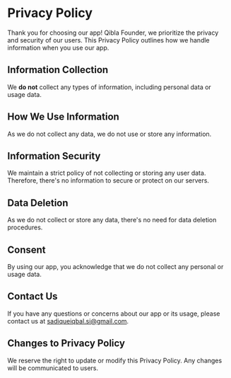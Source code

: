 # Privacy Policy

Thank you for choosing our app! Qibla Founder, we prioritize the privacy and security of our users. This Privacy Policy outlines how we handle information when you use our app.

## Information Collection

We **do not** collect any types of information, including personal data or usage data.

## How We Use Information

As we do not collect any data, we do not use or store any information.

## Information Security

We maintain a strict policy of not collecting or storing any user data. Therefore, there's no information to secure or protect on our servers.

## Data Deletion

As we do not collect or store any data, there's no need for data deletion procedures.

## Consent

By using our app, you acknowledge that we do not collect any personal or usage data.

## Contact Us

If you have any questions or concerns about our app or its usage, please contact us at sadiqueiqbal.si@gmail.com.

## Changes to Privacy Policy

We reserve the right to update or modify this Privacy Policy. Any changes will be communicated to users.
